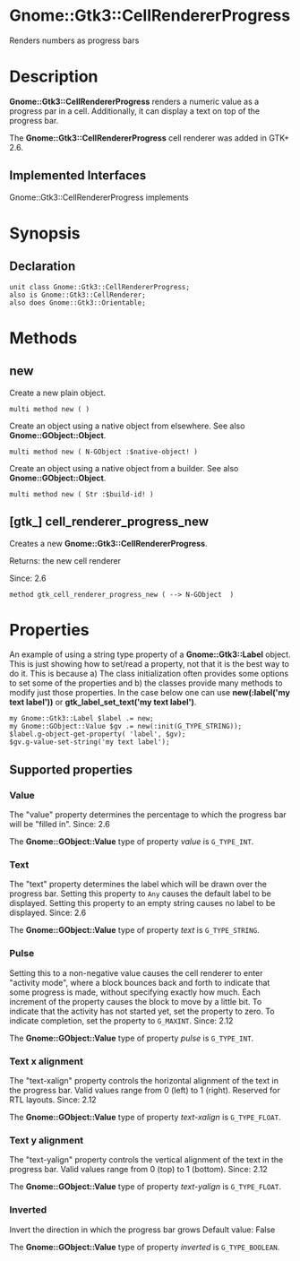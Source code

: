 Gnome::Gtk3::CellRendererProgress
=================================

Renders numbers as progress bars

Description
===========

**Gnome::Gtk3::CellRendererProgress** renders a numeric value as a progress par in a cell. Additionally, it can display a text on top of the progress bar.

The **Gnome::Gtk3::CellRendererProgress** cell renderer was added in GTK+ 2.6.

Implemented Interfaces
----------------------

Gnome::Gtk3::CellRendererProgress implements

Synopsis
========

Declaration
-----------

    unit class Gnome::Gtk3::CellRendererProgress;
    also is Gnome::Gtk3::CellRenderer;
    also does Gnome::Gtk3::Orientable;

Methods
=======

new
---

Create a new plain object.

    multi method new ( )

Create an object using a native object from elsewhere. See also **Gnome::GObject::Object**.

    multi method new ( N-GObject :$native-object! )

Create an object using a native object from a builder. See also **Gnome::GObject::Object**.

    multi method new ( Str :$build-id! )

[gtk_] cell_renderer_progress_new
---------------------------------

Creates a new **Gnome::Gtk3::CellRendererProgress**.

Returns: the new cell renderer

Since: 2.6

    method gtk_cell_renderer_progress_new ( --> N-GObject  )

Properties
==========

An example of using a string type property of a **Gnome::Gtk3::Label** object. This is just showing how to set/read a property, not that it is the best way to do it. This is because a) The class initialization often provides some options to set some of the properties and b) the classes provide many methods to modify just those properties. In the case below one can use **new(:label('my text label'))** or **gtk_label_set_text('my text label')**.

    my Gnome::Gtk3::Label $label .= new;
    my Gnome::GObject::Value $gv .= new(:init(G_TYPE_STRING));
    $label.g-object-get-property( 'label', $gv);
    $gv.g-value-set-string('my text label');

Supported properties
--------------------

### Value

The "value" property determines the percentage to which the progress bar will be "filled in". Since: 2.6

The **Gnome::GObject::Value** type of property *value* is `G_TYPE_INT`.

### Text

The "text" property determines the label which will be drawn over the progress bar. Setting this property to `Any` causes the default label to be displayed. Setting this property to an empty string causes no label to be displayed. Since: 2.6

The **Gnome::GObject::Value** type of property *text* is `G_TYPE_STRING`.

### Pulse

Setting this to a non-negative value causes the cell renderer to enter "activity mode", where a block bounces back and forth to indicate that some progress is made, without specifying exactly how much. Each increment of the property causes the block to move by a little bit. To indicate that the activity has not started yet, set the property to zero. To indicate completion, set the property to `G_MAXINT`. Since: 2.12

The **Gnome::GObject::Value** type of property *pulse* is `G_TYPE_INT`.

### Text x alignment

The "text-xalign" property controls the horizontal alignment of the text in the progress bar. Valid values range from 0 (left) to 1 (right). Reserved for RTL layouts. Since: 2.12

The **Gnome::GObject::Value** type of property *text-xalign* is `G_TYPE_FLOAT`.

### Text y alignment

The "text-yalign" property controls the vertical alignment of the text in the progress bar. Valid values range from 0 (top) to 1 (bottom). Since: 2.12

The **Gnome::GObject::Value** type of property *text-yalign* is `G_TYPE_FLOAT`.

### Inverted

Invert the direction in which the progress bar grows Default value: False

The **Gnome::GObject::Value** type of property *inverted* is `G_TYPE_BOOLEAN`.


